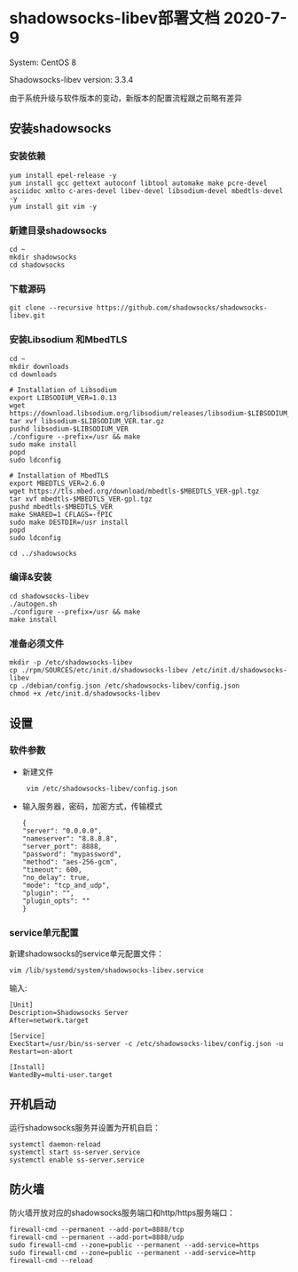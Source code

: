 # shadowsocks-libev部署文档 2020-7-9

System: CentOS 8

Shadowsocks-libev version: 3.3.4

由于系统升级与软件版本的变动，新版本的配置流程跟之前略有差异

## 安装shadowsocks

### 安装依赖

```text
yum install epel-release -y
yum install gcc gettext autoconf libtool automake make pcre-devel asciidoc xmlto c-ares-devel libev-devel libsodium-devel mbedtls-devel -y
yum install git vim -y
```

### 新建目录**shadowsocks**

```text
cd ~
mkdir shadowsocks
cd shadowsocks
```

### 下载源码

```text
git clone --recursive https://github.com/shadowsocks/shadowsocks-libev.git
```

### 安装Libsodium 和MbedTLS

```text
cd ~
mkdir downloads
cd downloads

# Installation of Libsodium
export LIBSODIUM_VER=1.0.13
wget https://download.libsodium.org/libsodium/releases/libsodium-$LIBSODIUM_VER.tar.gz
tar xvf libsodium-$LIBSODIUM_VER.tar.gz
pushd libsodium-$LIBSODIUM_VER
./configure --prefix=/usr && make
sudo make install
popd
sudo ldconfig

# Installation of MbedTLS
export MBEDTLS_VER=2.6.0
wget https://tls.mbed.org/download/mbedtls-$MBEDTLS_VER-gpl.tgz
tar xvf mbedtls-$MBEDTLS_VER-gpl.tgz
pushd mbedtls-$MBEDTLS_VER
make SHARED=1 CFLAGS=-fPIC
sudo make DESTDIR=/usr install
popd
sudo ldconfig

cd ../shadowsocks
```

### 编译&安装

```text
cd shadowsocks-libev
./autogen.sh
./configure --prefix=/usr && make
make install
```

### 准备必须文件

```text
mkdir -p /etc/shadowsocks-libev
cp ./rpm/SOURCES/etc/init.d/shadowsocks-libev /etc/init.d/shadowsocks-libev
cp ./debian/config.json /etc/shadowsocks-libev/config.json
chmod +x /etc/init.d/shadowsocks-libev
```

### 

## 设置

### 软件参数

* 新建文件

  ```text
   vim /etc/shadowsocks-libev/config.json
  ```

* 输入服务器，密码，加密方式，传输模式

  ```text
  {
  "server": "0.0.0.0",
  "nameserver": "8.8.8.8",
  "server_port": 8888,
  "password": "mypassword",
  "method": "aes-256-gcm",
  "timeout": 600,
  "no_delay": true,
  "mode": "tcp_and_udp",
  "plugin": "",
  "plugin_opts": ""
  }
  ```



### service单元配置

新建shadowsocks的service单元配置文件： 

```text
vim /lib/systemd/system/shadowsocks-libev.service
```

 输入:

```text
[Unit]
Description=Shadowsocks Server
After=network.target

[Service]
ExecStart=/usr/bin/ss-server -c /etc/shadowsocks-libev/config.json -u
Restart=on-abort

[Install]
WantedBy=multi-user.target
```

## 开机启动

运行shadowsocks服务并设置为开机自启：

```text
systemctl daemon-reload
systemctl start ss-server.service
systemctl enable ss-server.service
```

## 防火墙

防火墙开放对应的shadowsocks服务端口和http/https服务端口：

```text
firewall-cmd --permanent --add-port=8888/tcp
firewall-cmd --permanent --add-port=8888/udp
sudo firewall-cmd --zone=public --permanent --add-service=https
sudo firewall-cmd --zone=public --permanent --add-service=http
firewall-cmd --reload
```

